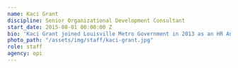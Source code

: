 ```yaml
---
name: Kaci Grant
discipline: Senior Organizational Development Consultant
start_date: 2015-08-01 00:00:00 Z
bio: 'Kaci Grant joined Louisville Metro Government in 2013 as an HR Analyst in Human Resources before moving to OPI in 2015. Throughout her four years in OPI, she has filled many roles, from Performance Coach to her current role as Manager of Talent and Organizational Effectiveness. She now focuses on improving and creating strategy and processes to build capacity, manage talent, and improve the employee experience for Metro employees. Kaci obtained her Bachelor’s Degree in Psychology from the University of Kentucky and her Master’s Degree in Industrial/Organizational Psychology from Western Kentucky University. While in graduate school, she focused her studies on leadership development and worked with WKU’s Center for Leadership Excellence. She also has certifications in Six Sigma Green Belt, Human Resources, Organization Development, and Mindful Leadership. In her free time, she is an avid UK fan and volunteers on the Board of Directors for Girls on the Run Kentuckiana. '
photo_path: "/assets/img/staff/kaci-grant.jpg"
role: staff
agency: opi
---
```

